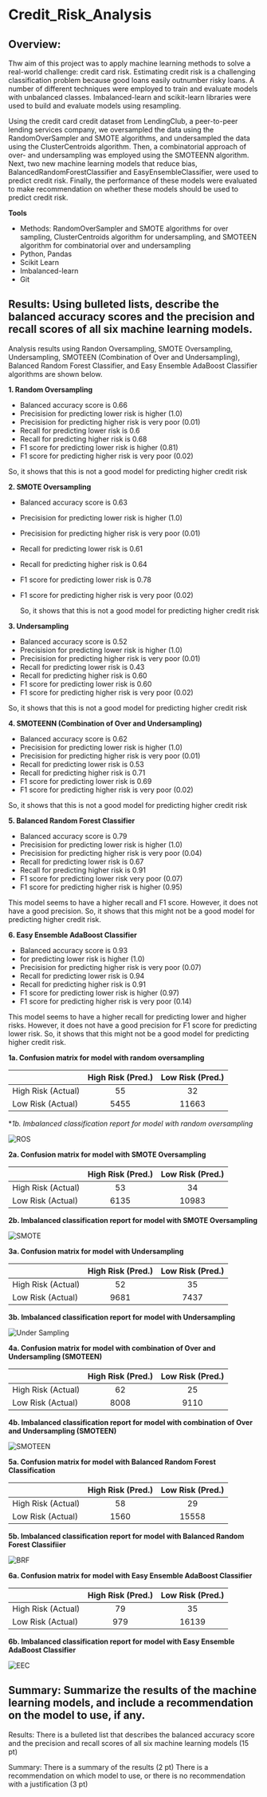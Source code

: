 # Credit_Risk_Analysis

## Overview:

Thw aim of this project was to apply machine learning methods to solve a real-world challenge: credit card risk. Estimating credit risk is a challenging classification problem because good loans easily outnumber risky loans. A number of different techniques were employed to train and evaluate models with unbalanced classes. Imbalanced-learn and scikit-learn libraries were used to build and evaluate models using resampling.

Using the credit card credit dataset from LendingClub, a peer-to-peer lending services company, we oversampled the data using the RandomOverSampler and SMOTE algorithms, and undersampled the data using the ClusterCentroids algorithm. Then, a combinatorial approach of over- and undersampling was employed using the SMOTEENN algorithm. Next, two new machine learning models that reduce bias, BalancedRandomForestClassifier and EasyEnsembleClassifier, were used to predict credit risk. Finally, the performance of these models were evaluated to make recommendation on whether these models  should be used to predict credit risk.

**Tools**
- Methods: RandomOverSampler and SMOTE algorithms for over sampling, ClusterCentroids algorithm for undersampling, and SMOTEEN algorithm for combinatorial over and undersampling
- Python, Pandas
- Scikit Learn
- Imbalanced-learn
- Git

## Results: Using bulleted lists, describe the balanced accuracy scores and the precision and recall scores of all six machine learning models. 

Analysis results using Randon Oversampling, SMOTE Oversampling, Undersampling, SMOTEEN (Combination of Over and Undersampling), Balanced Random Forest Classifier, and Easy Ensemble AdaBoost Classifier algorithms are shown below.

**1. Random Oversampling**
- Balanced accuracy score is 0.66
- Precisision for predicting lower risk is higher (1.0)
- Precisision for predicting higher risk is very poor (0.01)
- Recall for predicting lower risk is 0.6
- Recall for predicting higher risk is 0.68
- F1 score for predicting lower risk is higher (0.81)
- F1 score for predicting higher risk is very poor (0.02)

So, it shows that this is not a good model for predicting higher credit risk
       
**2. SMOTE Oversampling**
- Balanced accuracy score is 0.63
- Precisision for predicting lower risk is higher (1.0)
- Precisision for predicting higher risk is very poor (0.01)
- Recall for predicting lower risk is 0.61
- Recall for predicting higher risk is 0.64
- F1 score for predicting lower risk is 0.78
- F1 score for predicting higher risk is very poor (0.02)
       
  So, it shows that this is not a good model for predicting higher credit risk
       
**3. Undersampling**
- Balanced accuracy score is 0.52
- Precisision for predicting lower risk is higher (1.0)
- Precisision for predicting higher risk is very poor (0.01)
- Recall for predicting lower risk is 0.43
- Recall for predicting higher risk is 0.60
- F1 score for predicting lower risk is 0.60
- F1 score for predicting higher risk is very poor (0.02)

So, it shows that this is not a good model for predicting higher credit risk
       
**4. SMOTEENN (Combination of Over and Undersampling)**
- Balanced accuracy score is 0.62
- Precisision for predicting lower risk is higher (1.0)
- Precisision for predicting higher risk is very poor (0.01)
- Recall for predicting lower risk is 0.53
- Recall for predicting higher risk is 0.71
- F1 score for predicting lower risk is 0.69
- F1 score for predicting higher risk is very poor (0.02)

So, it shows that this is not a good model for predicting higher credit risk
       
**5. Balanced Random Forest Classifier**
- Balanced accuracy score is 0.79
- Precisision for predicting lower risk is higher (1.0)
- Precisision for predicting higher risk is very poor (0.04)
- Recall for predicting lower risk is 0.67
- Recall for predicting higher risk is 0.91
- F1 score for predicting lower risk very poor (0.07)
- F1 score for predicting higher risk is higher (0.95)

This model seems to have a higher recall and F1 score. However, it does not have a good precision. 
So, it shows that this might not be a good model for predicting higher credit risk.

**6. Easy Ensemble AdaBoost Classifier**
-  Balanced accuracy score is 0.93
-  for predicting lower risk is higher (1.0)
- Precisision for predicting higher risk is very poor (0.07)
- Recall for predicting lower risk is 0.94
- Recall for predicting higher risk is 0.91
- F1 score for predicting lower risk is higher (0.97)
- F1 score for predicting higher risk is very poor (0.14)

This model seems to have a higher recall for predicting lower and higher risks. However, it does not have a good precision for F1 score for predicting lower risk. 
So, it shows that this might not be a good model for predicting higher credit risk.


**1a. Confusion matrix for model with random oversampling**

|                    |  High Risk (Pred.)| Low Risk (Pred.) |
| -----------------  |:-----------------:|:----------------:|
| High Risk (Actual) |        55         |        32        |
| Low Risk (Actual)  |       5455        |      11663       |      
       
 
**1b. Imbalanced classification report for model with random oversampling*

![ROS](/images/ROS.png)

       
**2a. Confusion matrix for model with SMOTE Oversampling**

|                    |  High Risk (Pred.)| Low Risk (Pred.) |
| -----------------  |:-----------------:|:----------------:|
| High Risk (Actual) |        53         |        34        |
| Low Risk (Actual)  |       6135        |      10983       |  


**2b. Imbalanced classification report for model with SMOTE Oversampling**

![SMOTE](/images/SMOTE.png)

**3a. Confusion matrix for model with Undersampling**

|                    |  High Risk (Pred.)| Low Risk (Pred.) |
| -----------------  |:-----------------:|:----------------:|
| High Risk (Actual) |        52         |        35        |
| Low Risk (Actual)  |       9681        |       7437       |  


**3b. Imbalanced classification report for model with Undersampling**

![Under Sampling](/images/UNDER.png)


**4a. Confusion matrix for model with combination of Over and Undersampling (SMOTEEN)**

|                    |  High Risk (Pred.)| Low Risk (Pred.) |
| -----------------  |:-----------------:|:----------------:|
| High Risk (Actual) |        62         |        25        |
| Low Risk (Actual)  |       8008        |       9110       |  

**4b. Imbalanced classification report for model with combination of Over and Undersampling (SMOTEEN)**

![SMOTEEN](/images/SMOTEEN.png)


**5a. Confusion matrix for model with Balanced Random Forest Classification**

|                    |  High Risk (Pred.)| Low Risk (Pred.) |
| -----------------  |:-----------------:|:----------------:|
| High Risk (Actual) |        58         |        29        |
| Low Risk (Actual)  |       1560        |      15558       |  


**5b. Imbalanced classification report for model with Balanced Random Forest Classifiier**

![BRF](/images/BRF.png)

**6a. Confusion matrix for model with Easy Ensemble AdaBoost Classifier**

|                    |  High Risk (Pred.)| Low Risk (Pred.) |
| -----------------  |:-----------------:|:----------------:|
| High Risk (Actual) |        79         |        35        |
| Low Risk (Actual)  |       979         |      16139       |  

**6b. Imbalanced classification report for model with Easy Ensemble AdaBoost Classifier**

![EEC](/images/eec.png)


## Summary: Summarize the results of the machine learning models, and include a recommendation on the model to use, if any. 

Results:
There is a bulleted list that describes the balanced accuracy score and the precision and recall scores of all six machine learning models (15 pt)

Summary:
There is a summary of the results (2 pt)
There is a recommendation on which model to use, or there is no recommendation with a justification (3 pt)
